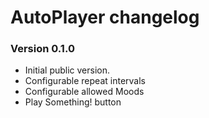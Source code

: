 # AutoPlayer changelog

### Version 0.1.0

 - Initial public version.
 - Configurable repeat intervals
 - Configurable allowed Moods
 - Play Something! button
